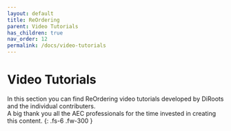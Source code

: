 ```yaml
---
layout: default
title: ReOrdering
parent: Video Tutorials
has_children: true
nav_order: 12
permalink: /docs/video-tutorials
---
```


# Video Tutorials

In this section you can find ReOrdering video tutorials developed by DiRoots and the individual contributers.  
A big thank you all the AEC professionals for the time invested in creating this content.
{: .fs-6 .fw-300 }
